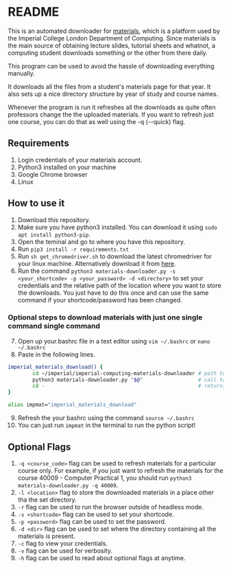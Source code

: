 # README

This is an automated downloader for [materials](https://materials.doc.ic.ac.uk/), which is a platform used by the Imperial College London Department of Computing. Since materials is the main source of obtaining lecture slides, tutorial sheets and whatnot, a computing student downloads something or the other from there daily.

This program can be used to avoid the hassle of downloading everything manually.

It downloads all the files from a student's materials page for that year. It also sets up a nice directory structure by year of study and course names.

Whenever the program is run it refreshes all the downloads as quite often professors change the the uploaded materials. If you want to refresh just one course, you can do that as well using the -q (--quick) flag.

## Requirements

1. Login credentials of your materials account.
2. Python3 installed on your machine
3. Google Chrome browser
4. Linux

## How to use it

1. Download this repository.
2. Make sure you have python3 installed. You can download it using ```sudo apt install python3-pip```. 
3. Open the teminal and go to where you have this repository.
4. Run ```pip3 install -r requirements.txt```
5. Run ```sh get_chromedriver.sh``` to download the latest chromedriver for your linux machine. Alternatively download it from [here](https://chromedriver.chromium.org/downloads).
6. Run the command ```python3 materials-downloader.py -s <your_shortcode> -p <your_password> -d <directory>``` to set your credentials and the relative path of the location where you want to store the downloads. You just have to do this once and can use the same command if your shortcode/password has been changed.

### Optional steps to download materials with just one single command single command

7. Open up your.bashrc file in a text editor using ```vim ~/.bashrc``` or ```nano ~/.bashrc```
8. Paste in the following lines.
```bash
imperial_materials_download() {
        cd ~/imperial/imperial-computing-materials-downloader # path to your repository
        python3 materials-downloader.py "$@"                  # call to script
        cd -                                                  # returning to working directory
}

alias impmat="imperial_materials_download"
```
9. Refresh the your bashrc using the command ```source ~/.bashrc```
10. You can just run ```impmat``` in the terminal to run the python script!


## Optional Flags

1. ```-q <course_code>``` flag can be used to refresh materials for a particular course only. For example, if you just want to refresh the materials for the course 40009 - Computer Practical 1, you should run ```python3 materials-downloader.py -q 40009```.
2. ```-l <location>``` flag to store the downloaded materials in a place other tha the set directory.
3. ```-r``` flag can be used to run the browser outside of headless mode.
4. ```-s <shortcode>``` flag can be used to set your shortcode.
5. ```-p <password>``` flag can be used to set the password.
6. ```-d <dir>``` flag can be used to set where the directory containing all the materials is present.
7. ```-c``` flag to view your credentials.
8. ```-v``` flag can be used for verbosity.
9. ```-h``` flag can be used to read about optional flags at anytime.
